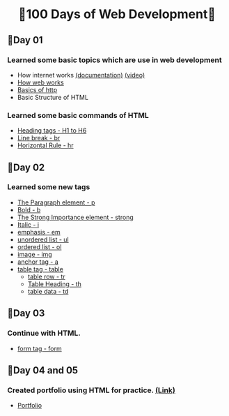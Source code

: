 <h1 align="center" >🎉100 Days of Web Development🎉</h1>

## 🔷Day 01
### Learned some basic topics which are use in web development
* How internet works [(documentation)](https://developer.mozilla.org/en-US/docs/Learn/Common_questions/How_does_the_Internet_work) [(video)](https://www.youtube.com/watch?v=x3c1ih2NJEg)
* [How web works](https://www.freecodecamp.org/news/how-the-web-works-a-primer-for-newcomers-to-web-development-or-anyone-really-b4584e63585c/)
* [Basics of http](https://dev.opera.com/articles/http-basic-introduction/)
* Basic Structure of HTML
### Learned some basic commands of HTML
* [Heading tags - H1 to H6](https://developer.mozilla.org/en-US/docs/Web/HTML/Element/Heading_Elements)
* [Line break - br](https://developer.mozilla.org/en-US/docs/Web/HTML/Element/br)
* [Horizontal Rule - hr](https://developer.mozilla.org/en-US/docs/Web/HTML/Element/hr)

## 🔷Day 02
### Learned some new tags
* [The Paragraph element - p](https://developer.mozilla.org/en-US/docs/Web/HTML/Element/p)
* [Bold - b](https://developer.mozilla.org/en-US/docs/Web/HTML/Element/b)
* [The Strong Importance element - strong](https://developer.mozilla.org/en-US/docs/Web/HTML/Element/strong)
* [Italic - i](https://developer.mozilla.org/en-US/docs/Web/HTML/Element/i)
* [emphasis - em](https://developer.mozilla.org/en-US/docs/Web/HTML/Element/em)
* [unordered list - ul](https://developer.mozilla.org/en-US/docs/Web/HTML/Element/ul)
* [ordered list - ol](https://developer.mozilla.org/en-US/docs/Web/HTML/Element/ol)
* [image - img](https://developer.mozilla.org/en-US/docs/Web/HTML/Element/img)
* [anchor tag - a](https://developer.mozilla.org/en-US/docs/Web/HTML/Element/a)
* [table tag - table](https://developer.mozilla.org/en-US/docs/Web/HTML/Element/table)
  * [table row - tr](https://developer.mozilla.org/en-US/docs/Web/HTML/Element/tr)
  * [Table Heading - th](https://developer.mozilla.org/en-US/docs/Web/HTML/Element/th)
  * [table data - td](https://developer.mozilla.org/en-US/docs/Web/HTML/Element/td)
 
 ## 🔷Day 03
### Continue with HTML.
* [form tag - form](https://developer.mozilla.org/en-US/docs/Web/HTML/Element/form)

## 🔷Day 04 and 05
### Created portfolio using HTML for practice. [(Link)](https://sahilpatel2003.github.io/100-Days-of-Web-Development/HTML/)
* [Portfolio](https://sahilpatel2003.github.io/100-Days-of-Web-Development/HTML/)
